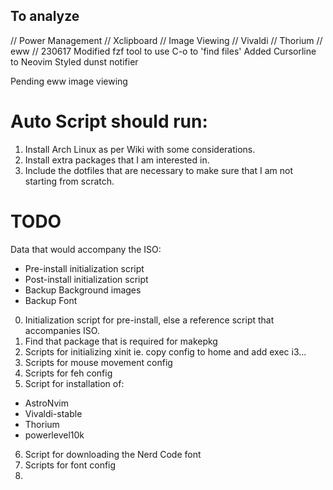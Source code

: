 ## To analyze

// Power Management
// Xclipboard
// Image Viewing
// Vivaldi
// Thorium
// eww
//
230617
Modified fzf tool to use C-o to 'find files'
Added Cursorline to Neovim
Styled dunst notifier

Pending
eww
image viewing

# Auto Script should run:

1. Install Arch Linux as per Wiki with some considerations.
2. Install extra packages that I am interested in.
3. Include the dotfiles that are necessary to make sure that I am not starting from scratch.

# TODO

Data that would accompany the ISO:

- Pre-install initialization script
- Post-install initialization script
- Backup Background images
- Backup Font

0. Initialization script for pre-install, else a reference script that accompanies ISO.
1. Find that package that is required for makepkg
2. Scripts for initializing xinit ie. copy config to home and add exec i3...
3. Scripts for mouse movement config
4. Scripts for feh config
5. Script for installation of:

- AstroNvim
- Vivaldi-stable
- Thorium
- powerlevel10k

6. Script for downloading the Nerd Code font
7. Scripts for font config
8.
